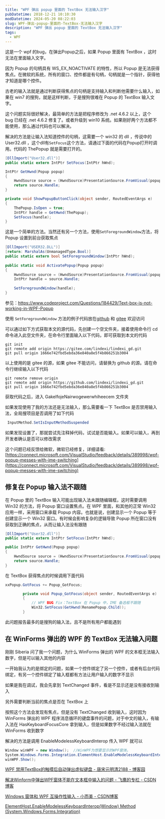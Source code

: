 ```yaml
---
title: "WPF 弹出 popup 里面的 TextBox 无法输入汉字"
pubDatetime: 2018-12-21 10:10:30
modDatetime: 2024-05-20 08:22:03
slug: WPF-弹出-popup-里面的-TextBox-无法输入汉字
description: "WPF 弹出 popup 里面的 TextBox 无法输入汉字"
tags:
  - WPF
---
```





这是一个 wpf 的bug，在弹出Popup之后，如果 Popup 里面有 TextBox ，这时无法在里面输入文字。

<!--more-->


<!-- CreateTime:2018/12/21 18:10:30 -->

<!-- csdn -->

因为 Popup 的句柄具有 WS_EX_NOACTIVATE 的特性，所以 Popup 是无法获得焦点。在微软的系统，所有的窗口、控件都是有句柄，句柄就是一个指针，获得他才知道是哪个控件。

古老的输入法就是通过判断获得焦点的句柄是支持输入和判断他需要什么输入，如果在 win7 的搜狗，就是这样判断，于是搜狗很难在 Popup 的 TextBox 输入文字。

这个问题实际很好解决，最简单的方法是把程序修改为 .net 4.6.2 以上，这个 bug 已经在 .net 4.6.2 修复了。或者升级到 win10 系统。如果刚好两个方法都不能使用，那么通过代码也可以解决。

解决的方法是让输入法知道控件的句柄，这需要一个 win32 的 dll ，传说中的 User32.dll ，这个dll有`SetFocus`这个方法，请通过下面的代码在Popup打开时调用。代码的 ThePopup 就是需要打开的。

```csharp
[DllImport("User32.dll")]
public static extern IntPtr SetFocus(IntPtr hWnd);

IntPtr GetHwnd(Popup popup)
{
    HwndSource source = (HwndSource)PresentationSource.FromVisual(popup.Child);
    return source.Handle;
}

private void ShowPopupButtonClick(object sender, RoutedEventArgs e)
{
    ThePopup.IsOpen = true;
    IntPtr handle = GetHwnd(ThePopup);
    SetFocus(handle);
}

```

这是一个简单的方法。当然还有另一个方法，使用`SetForegroundWindow`方法，将 Popup 设置到前台获取焦点

```csharp
[DllImport("USER32.DLL")]
[return: MarshalAs(UnmanagedType.Bool)]
public static extern bool SetForegroundWindow(IntPtr hWnd);
 
public static void ActivatePopup(Popup popup)
{
    HwndSource source = (HwndSource)PresentationSource.FromVisual(popup.Child);
    IntPtr handle = source.Handle;
 
    SetForegroundWindow(handle);
}
```

参见：https://www.codeproject.com/Questions/184429/Text-box-is-not-working-in-WPF-Popup

使用 `SetForegroundWindow` 方法的例子代码放在[github](https://github.com/lindexi/lindexi_gd/tree/1666e742fbd5ebda36e840a8e5f4b866251b3004/GakelfojeNairwogewerwhiheecem) 和 [gitee](https://gitee.com/lindexi/lindexi_gd/tree/1666e742fbd5ebda36e840a8e5f4b866251b3004/GakelfojeNairwogewerwhiheecem) 欢迎访问

可以通过如下方式获取本文的源代码，先创建一个空文件夹，接着使用命令行 cd 命令进入此空文件夹，在命令行里面输入以下代码，即可获取到本文的代码

```
git init
git remote add origin https://gitee.com/lindexi/lindexi_gd.git
git pull origin 1666e742fbd5ebda36e840a8e5f4b866251b3004
```

以上使用的是 gitee 的源，如果 gitee 不能访问，请替换为 github 的源。请在命令行继续输入以下代码

```
git remote remove origin
git remote add origin https://github.com/lindexi/lindexi_gd.git
git pull origin 1666e742fbd5ebda36e840a8e5f4b866251b3004
```

获取代码之后，进入 GakelfojeNairwogewerwhiheecem 文件夹

如果发现使用了我的方法还是无法输入，那么需要看一下 TextBox 是否禁用输入法，全局搜项目是否调用了如下代码

```csharp
 InputMethod.SetIsInputMethodSuspended
```

如果发现设置了，那就尝试先注释掉代码，试试是否能输入。如果可以输入，再到开发者确认是否可以修改需求

这个问题已经反馈给微软，微软已经修复，详细请看: [https://connect.microsoft.com/VisualStudio/feedback/details/389998/wpf-popup-messes-with-ime-switching](https://connect.microsoft.com/VisualStudio/feedback/details/389998/wpf-popup-messes-with-ime-switching)

## 修复在 Popup 输入法不跟随

在 Popup 里的 TextBox 输入可能出现输入法未跟随编辑框，这时需要调用 Win32 的方法，将 Popup 窗口设置焦点。在 WPF 里面，和其他的正常 Win32 应用一样，采用窗口来承载 Popup 内容。也就是说，创建显示一个 Popup 等于创建显示一个 Win32 窗口。有时候会影响复杂的逻辑导致 Popup 所在窗口没有获取到正确的焦点，从而让输入法没有跟随

```csharp
[DllImport("User32.dll")]
public static extern IntPtr SetFocus(IntPtr hWnd);

public IntPtr GetHwnd(Popup popup)
{
    HwndSource source = (HwndSource)PresentationSource.FromVisual(popup.Child);
    return source.Handle;
}
```

在 TextBox 获得焦点的时候调用下面代码

```csharp
xxPopup.GotFocus += Popup_GotFocus;

        private void Popup_GotFocus(object sender, RoutedEventArgs e)
        {
            // WPF BUG Fix：TextBox 在 Popup 中，IME 备选框不跟随
            Win32.SetFocus(GetHwnd(RenamePopup.Child));
        }
```

此问题报告最多的是搜狗的输入法，且不是所有用户都能遇到

## 在 WinForms 弹出的 WPF 的 TextBox 无法输入问题

刚刚 Siberia 问了我一个问题，为什么 WinForms 弹出的 WPF 的文本框无法输入数字，但是可以输入其他的内容

一开始我认为的是绑定的问题，如果一个控件绑定了另一个控件，或者有后台代码绑定，有另一个控件绑定了输入框都有方法让用户输入的数字不显示

如果是我在调试，我会先拿到 TextChanged 事件，看是不显示还是没有接收到输入

另外需要判断当前的焦点是否在 TextBox 上

按照这个方法会发现有焦点，但是没有 TextChanged 收到输入，这时因为 WinForms 弹出的 WPF 程序消息循环的键盘事件的问题，对于中文的输入，有输入法在 HasKeyboardFocusCore 拿到输入，但是如果数字不经过输入法就在 WinForms 收到数字

解决的方法是调用 EnableModelessKeyboardInterop 传入 WPF 就可以

```csharp
Window winWPF = new Window();  //WinWPF为想要显示的WPF窗体。
System.Windows.Forms.Integration.ElementHost.EnableModelessKeyboardInterop(winWPF);
winWPF.Show(); 
```

[WPF 禁用TextBox的触摸后自动弹出虚拟键盘 - 唐宋元明清2188 - 博客园](https://www.cnblogs.com/kybs0/archive/2018/12/21/10154433.html )

[解决Winform中弹出WPF窗体不能在文本框中输入的问题 - 飞鹰的专栏 - CSDN博客](https://blog.csdn.net/feiying008/article/details/9928441 )

[Windows 窗体和 WPF 互操作性输入 - 小而美 - CSDN博客](https://blog.csdn.net/lovexiaoxiao/article/details/8862334 )

[ElementHost.EnableModelessKeyboardInterop(Window) Method (System.Windows.Forms.Integration)](https://docs.microsoft.com/en-us/dotnet/api/system.windows.forms.integration.elementhost.enablemodelesskeyboardinterop?view=netframework-4.7.2 )

